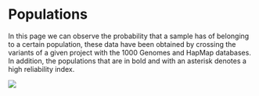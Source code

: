 # Populations

In this page we can observe the probability that a sample has of belonging to a certain population, these data have been obtained by crossing the variants of a given project with the 1000 Genomes and HapMap databases. In addition, the populations that are in bold and with an asterisk denotes a high reliability index.

![](../../../.gitbook/assets/populations.png)
